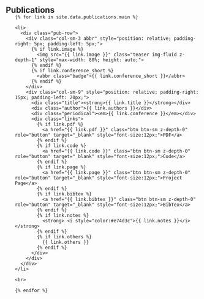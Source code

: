 <h2 id="publications" style="margin: 2px 0px -15px;">Publications</h2>

<div class="publications">
  <ol class="bibliography">

    {% for link in site.data.publications.main %}

    <li>
      <div class="pub-row">
        <div class="col-sm-3 abbr" style="position: relative; padding-right: 5px; padding-left: 5px;">
          {% if link.image %} 
            <img src="{{ link.image }}" class="teaser img-fluid z-depth-1" style="max-width: 80%; height: auto;">
          {% endif %}
          {% if link.conference_short %} 
            <abbr class="badge">{{ link.conference_short }}</abbr>
          {% endif %}
        </div>
        <div class="col-sm-9" style="position: relative; padding-right: 15px; padding-left: 20px;">
          <div class="title"><strong>{{ link.title }}</strong></div>
          <div class="author">{{ link.authors }}</div>
          <div class="periodical"><em>{{ link.conference }}</em></div>
          <div class="links">
            {% if link.pdf %} 
              <a href="{{ link.pdf }}" class="btn btn-sm z-depth-0" role="button" target="_blank" style="font-size:12px;">PDF</a>
            {% endif %}
            {% if link.code %} 
              <a href="{{ link.code }}" class="btn btn-sm z-depth-0" role="button" target="_blank" style="font-size:12px;">Code</a>
            {% endif %}
            {% if link.page %} 
              <a href="{{ link.page }}" class="btn btn-sm z-depth-0" role="button" target="_blank" style="font-size:12px;">Project Page</a>
            {% endif %}
            {% if link.bibtex %} 
              <a href="{{ link.bibtex }}" class="btn btn-sm z-depth-0" role="button" target="_blank" style="font-size:12px;">BibTex</a>
            {% endif %}
            {% if link.notes %} 
              <strong> <i style="color:#e74d3c">{{ link.notes }}</i></strong>
            {% endif %}
            {% if link.others %} 
              {{ link.others }}
            {% endif %}
          </div>
        </div>
      </div>
    </li>

    <br>

    {% endfor %}

  </ol>
</div>
